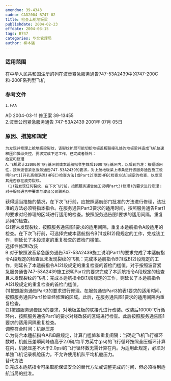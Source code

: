 ```yaml
---
amendno: 39-4343  
cadno: CAD2004-B747-02  
title: 检查上舱地板梁  
publishdate: 2004-02-23  
effdate: 2004-03-15  
tags: B747  
categories: 华北管理局  
author: 柳本强  
---
```

  
### 适用范围  
在中华人民共和国注册的列在波音紧急服务通告747-53A2439中的747-200C和-200F系列型飞机  
  
<!--more-->  
### 参考文件  
    1.FAA  
AD 2004-03-11 修正案 39-13455  
    2.波音公司紧急服务通告 747-53A2439 2001年 07月 05日  
  
### 原因、措施和规定  
    为发现并修理上舱地板梁裂纹，该裂纹扩展可能切断地板盖板联接孔处的地板梁并造成飞机快速释压和操纵失控，要求完成下述工作，已完成者除外：  
    检查和修理  
    A.飞机累计22000总飞行循环前或本适航指令生效后1000飞行循环内，以后到为准：根据适用性，按照波音紧急服务通告747-53A2439的要求，对上舱地板梁上缘条进行该服务通告施工说明Part1[开孔高频涡流(HFEC)检查方法]或Part2[表面HFEC检查方法]规定的检查，以发现其是否存在疲劳裂纹。  
     (1)若发现任何裂纹，在下次飞行前，按照服务通告施工说明Part3(修理)的要求进行修理；对于服务通告中要求与波音公司联系以  
  
  
获得适当措施的情况，在下次飞行前，应按照适航部门批准的方法进行修理，该批准的方法必须特指本指令。在服务通告Part3要求的适用时间，按照服务通告Part1的要求对经修理的区域进行适用的检查。按照服务通告图1要求的适用间隔，重复适用的检查。  
     (2)若未发现裂纹，按照服务通告图1要求的适用间隔，重复本适航指令A段适用的检查。在下次飞行前，可选择完成本适航指令B(1)或B(2)段规定的工作，完成该工作，则延长了本段规定的重复检查的首检门槛值。  
    选择性修理/改装  
    B.对于按照波音紧急服务通告747-53A2439施工说明Part1的要求完成了本适航指令A段规定的检查且未发现裂纹的飞机：完成本适航指令B(1)或B(2)段规定的工作，则延长了本适航指令A(2)段规定的重复检查的首检门槛值。对于按照波音紧急服务通告747-53A2439施工说明Part2的要求完成了本适航指令A段规定的检查且未发现裂纹的飞机：完成本适航指令B(1)段规定的工作，则延长了本适航指令A(2)段规定的重复检查的首检门槛值。  
     (1)按照服务通告Part3的要求进行修理。在服务通告Part3的表1要求的适用时间，按照服务通告Part1检查经修理的区域。此后，在服务通告图1要求的适用间隔内重复检查。  
     (2)按照服务通告图5的要求，对地板盖板的联接孔进行改装。改装后10000飞行循环内，按照服务通告Part1的要求对经改装的区域进行检查。此后按照服务通告图1要求的适用间隔重复检查。  
    调整符合时间：机舱压差  
    C.为符合本适航指令A和B段规定，计算门槛值和重复间隔：当确定飞机飞行循环数时，机舱压差瞬间峰值高于2.0磅/每平方英寸(psi)的飞行循环按照全压循环计算在内，机舱压差不大于2.0psi的飞行循环数无需计算在内。为适用此规定，必须对单独飞机记录机舱压力。不允许使用机队平均机舱压力。  
    替代方法  
    D.完成本适航指令可采取能保证安全的替代方法或调整完成的时间，但必须得到适航当局的批准。  
  
